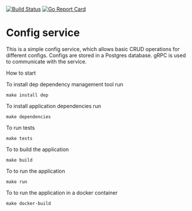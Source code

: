 [![Build Status](https://travis-ci.org/YAWAL/GetMeConf.svg?branch=master)](https://travis-ci.org/YAWAL/GetMeConf) [![Go Report Card](https://goreportcard.com/badge/github.com/YAWAL/GetMeConf)](https://goreportcard.com/report/github.com/YAWAL/GetMeConf)

Config service
==============


This is a simple config service, which allows basic CRUD operations for different configs. Configs are stored in a Postgres database.
gRPC is used to communicate with the service.

  


How to start

To install dep  dependency management tool run 

``````````````````
make install dep
``````````````````

To install application dependencies run


``````````````````
make dependencies
``````````````````

To run tests

``````````````````
make tests
``````````````````

To to build the application

``````````````````
make build
``````````````````

To to run the application

``````````````````
make run
``````````````````

To to run the application in a docker container

``````````````````
make docker-build
``````````````````
